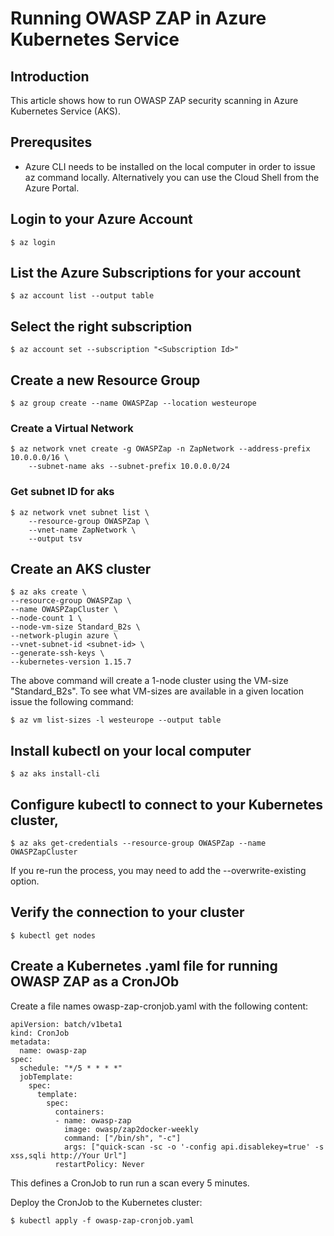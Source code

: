 # Running OWASP ZAP in Azure Kubernetes Service

## Introduction

This article shows how to run OWASP ZAP security scanning in Azure Kubernetes Service (AKS).

## Prerequsites

- Azure CLI needs to be installed on the local computer in order to issue az command locally. Alternatively you can use the Cloud Shell from the Azure Portal.

## Login to your Azure Account
```
$ az login
```

## List the Azure Subscriptions for your account

```
$ az account list --output table
```

## Select the right subscription

```
$ az account set --subscription "<Subscription Id>"
```

## Create a new Resource Group
```
$ az group create --name OWASPZap --location westeurope
```

### Create a Virtual Network

```
$ az network vnet create -g OWASPZap -n ZapNetwork --address-prefix 10.0.0.0/16 \
    --subnet-name aks --subnet-prefix 10.0.0.0/24
```

### Get subnet ID for aks

```
$ az network vnet subnet list \
    --resource-group OWASPZap \
    --vnet-name ZapNetwork \
    --output tsv
```

## Create an AKS cluster

```
$ az aks create \
--resource-group OWASPZap \
--name OWASPZapCluster \
--node-count 1 \
--node-vm-size Standard_B2s \
--network-plugin azure \
--vnet-subnet-id <subnet-id> \
--generate-ssh-keys \
--kubernetes-version 1.15.7
```

The above command will create a 1-node cluster using the VM-size "Standard_B2s". To see what VM-sizes are available in a given location issue the following command:

```
$ az vm list-sizes -l westeurope --output table
```

## Install kubectl on your local computer
```
$ az aks install-cli
```

## Configure kubectl to connect to your Kubernetes cluster,
```
$ az aks get-credentials --resource-group OWASPZap --name OWASPZapCluster
```
If you re-run the process, you may need to add the --overwrite-existing option. 

## Verify the connection to your cluster
```
$ kubectl get nodes
```

## Create a Kubernetes .yaml file for running OWASP ZAP as a CronJOb

Create a file names owasp-zap-cronjob.yaml with the following content:

```
apiVersion: batch/v1beta1
kind: CronJob
metadata:
  name: owasp-zap
spec:
  schedule: "*/5 * * * *"
  jobTemplate:
    spec:
      template:
        spec:
          containers:
          - name: owasp-zap
            image: owasp/zap2docker-weekly
            command: ["/bin/sh", "-c"]
            args: ["quick-scan -sc -o '-config api.disablekey=true' -s xss,sqli http://Your Url"]
          restartPolicy: Never
```

This defines a CronJob to run run a scan every 5 minutes.

Deploy the CronJob to the Kubernetes cluster:

```
$ kubectl apply -f owasp-zap-cronjob.yaml
```

